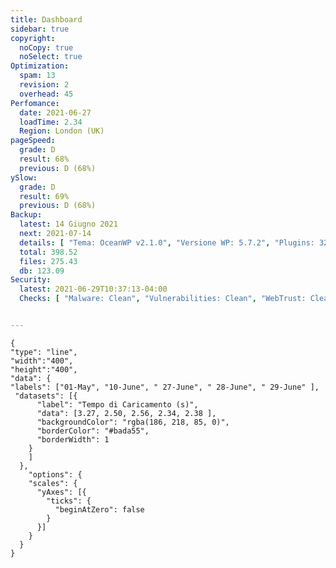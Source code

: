 ```yaml
---
title: Dashboard
sidebar: true
copyright:
  noCopy: true
  noSelect: true
Optimization:
  spam: 13
  revision: 2
  overhead: 45
Perfomance:
  date: 2021-06-27
  loadTime: 2.34
  Region: London (UK)
pageSpeed:
  grade: D
  result: 68%
  previous: D (68%)
ySlow:
  grade: D
  result: 69%
  previous: D (68%)
Backup:
  latest: 14 Giugno 2021
  next: 2021-07-14
  details: [ "Tema: OceanWP v2.1.0", "Versione WP: 5.7.2", "Plugins: 32", "Numero di Posts: 0", "Commenti Approvati: 0" ]
  total: 398.52
  files: 275.43
  db: 123.09
Security:
  latest: 2021-06-29T10:37:13-04:00
  Checks: [ "Malware: Clean", "Vulnerabilities: Clean", "WebTrust: Clean" ]


---
```



<OptimizationWidget />

<main class="container d-flex flex-justify-between flex-column flex-sm-row  flex-md-items-start">

<section
class="color-bg-secondary my-2 p-4 border rounded col-sm-12 mx-2 col-md-8 flex-1">
<PerfomanceHeader />
<div class="d-flex flex-wrap flex-justify-around flex-sm-items-center">
<pageSpeed /> <ySlow />
</div>
<ChartBox>

```chart
{
"type": "line",
"width":"400",
"height":"400",
"data": {
"labels": ["01-May", "10-June", " 27-June", " 28-June", " 29-June" ],
 "datasets": [{
      "label": "Tempo di Caricamento (s)",
      "data": [3.27, 2.50, 2.56, 2.34, 2.38 ],
      "backgroundColor": "rgba(186, 218, 85, 0)",
      "borderColor": "#bada55",
      "borderWidth": 1
    }
    ]
  },
    "options": {
    "scales": {
      "yAxes": [{
        "ticks": {
          "beginAtZero": false
        }
      }]
    }
  }
}
```

</ChartBox>

</section>

<section class="col-sm-12 col-md-3 mx-2">


<BackupCard />
<SecurityCard />

<ScanBot />

<UpdatesCard>

<PluginsTimeline />

</UpdatesCard>

</section>

</main>


<style>

div.theme-default-content:not(.custom) {
max-width: 100%;
}


</style>
